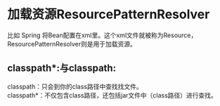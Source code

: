 # 加载资源ResourcePatternResolver
比如 Spring 将Bean配置在xml里。这个xml文件就被称为Resource，ResourcePatternResolver则是用于加载资源。


## classpath*:与classpath:
classpath：只会到你的class路径中查找找文件。  
classpath*：不仅包含class路径，还包括jar文件中（class路径）进行查找。